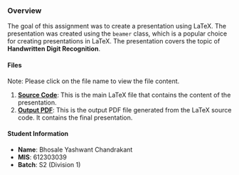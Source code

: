 ### Overview
The goal of this assignment was to create a presentation using LaTeX. The presentation was created using the `beamer` class, which is a popular choice for creating presentations in LaTeX. The presentation covers the topic of **Handwritten Digit Recognition**.

#### Files
Note: Please click on the file name to view the file content.

1. **[Source Code](./main.tex)**: This is the main LaTeX file that contains the content of the presentation.
2. **[Output PDF](./Presentation.pdf)**: This is the output PDF file generated from the LaTeX source code. It contains the final presentation.  

#### Student Information
- **Name**: Bhosale Yashwant Chandrakant
- **MIS**: 612303039
- **Batch**: S2 (Division 1)